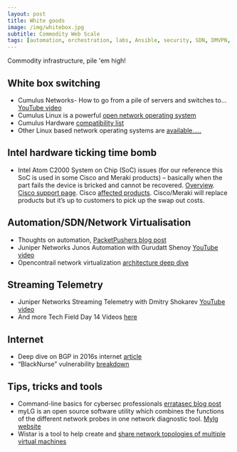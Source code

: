 ```yaml
---
layout: post
title: White goods
image: /img/whitebox.jpg
subtitle: Commodity Web Scale
tags: [automation, orchestration, labs, Ansible, security, SDN, DMVPN, Juniper, JUNOS, EVE-NG, MPLS]
---
```


Commodity infrastructure, pile 'em high!

## White box switching

* Cumulus Networks- How to go from a pile of servers and switches to... [YouTube video](https://youtu.be/_3aZm77l0OQ)
* Cumulus Linux is a powerful [open network operating system](https://cumulusnetworks.com/products/cumulus-linux/)
* Cumulus Hardware [compatibility list](https://cumulusnetworks.com/products/hardware-compatibility-list/)
* Other Linux based network operating systems are [available…..](https://www.bigswitch.com/products/switch-light)

 
## Intel hardware ticking time bomb

* Intel Atom C2000 System on Chip (SoC) issues (for our reference this SoC is used in some Cisco and Meraki products) – basically when the part fails the device is bricked and cannot be recovered. [Overview](https://networkingnerd.net/2017/02/09/intels-ticking-atom-bomb/). [Cisco support page](http://www.cisco.com/c/en/us/support/web/clock-signal.html). Cisco [affected products](https://www.cisco.com/c/en/us/support/web/clock-signal.html#~field). Cisco/Meraki will replace products but it’s up to customers to pick up the swap out costs.


## Automation/SDN/Network Virtualisation

* Thoughts on automation, [PacketPushers blog post](http://packetpushers.net/fons-2017-automation/)
* Juniper Networks Junos Automation with Gurudatt Shenoy [YouTube video](https://www.youtube.com/watch?v=RVNqMZs0sYs&feature=youtu.be)
* Opencontrail network virtualization [architecture deep dive](http://www.opencontrail.org/network-virtualization-architecture-deep-dive/)

 
## Streaming Telemetry

* Juniper Networks Streaming Telemetry with Dmitry Shokarev [YouTube video](https://www.youtube.com/watch?v=BeprCbmuqLA&feature=youtu.be)
* And more Tech Field Day 14 Videos [here](http://techfieldday.com/event/nfd14/)

 
## Internet

* Deep dive on BGP in 2016s internet [article](https://www.potaroo.net/ispcol/2017-01/bgp2016.html)
* “BlackNurse” vulnerability [breakdown](https://forums.juniper.net/t5/Security-Now/BlackNurse-in-review-Is-your-NGFW-vulnerablebap/300274utm_medium=email&utm_source=socialmediadigest&utm_campaign=Security_AMER)
  
 
## Tips, tricks and tools

* Command-line basics for cybersec professionals [erratasec blog post](http://blog.erratasec.com/2017/01/the-command-line-for-cybersec.html?m=1)
* myLG is an open source software utility which combines the functions of the different network probes in one network diagnostic tool. [Mylg website](http://mylg.io/)
* Wistar is a tool to help create and [share network topologies of multiple virtual machines](http://wistar.readthedocs.io/en/latest/about.html)
